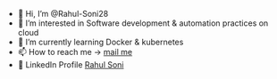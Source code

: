 - 👋 Hi, I’m @Rahul-Soni28
- 👀 I’m interested in Software development & automation practices on cloud
- 🌱 I’m currently learning Docker & kubernetes
- 📫 How to reach me -> [mail me](mailto:rahul989741@gmail.com)
- 👀 LinkedIn Profile [Rahul Soni ](https://www.linkedin.com/in/rahul-soni-6592811b2/)

<!---
Rahul-Soni28/Rahul-Soni28 is a ✨ special ✨ repository because its `README.md` (this file) appears on your GitHub profile.
You can click the Preview link to take a look at your changes.
--->

